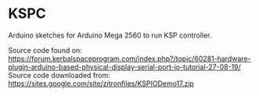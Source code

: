 # KSPC
Arduino sketches for Arduino Mega 2560 to run KSP controller.

Source code found on: https://forum.kerbalspaceprogram.com/index.php?/topic/60281-hardware-plugin-arduino-based-physical-display-serial-port-io-tutorial-27-08-19/
Source code downloaded from: https://sites.google.com/site/zitronfiles/KSPIODemo17.zip
